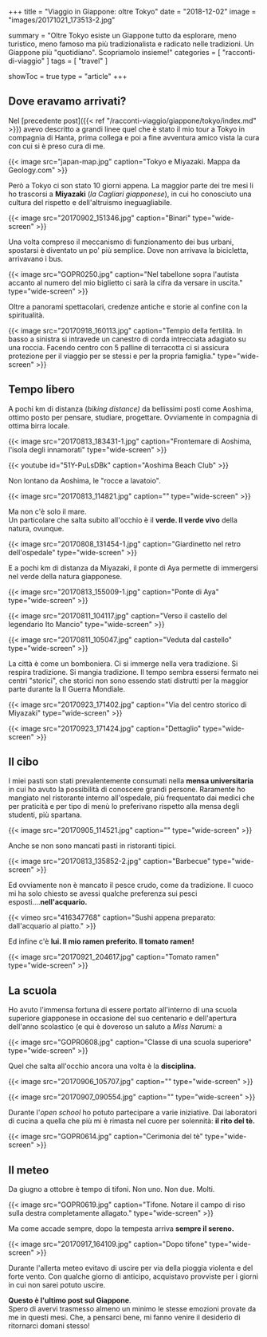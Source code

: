 +++
title = "Viaggio in Giappone: oltre Tokyo"
date = "2018-12-02"
image = "images/20171021_173513-2.jpg"

summary = "Oltre Tokyo esiste un Giappone tutto da esplorare, meno turistico, meno famoso ma più tradizionalista e radicato nelle tradizioni. Un Giappone più \"quotidiano\". Scopriamolo insieme!"
categories = [ "racconti-di-viaggio" ]
tags = [ "travel" ]

showToc = true
type = "article"
+++

## Dove eravamo arrivati?

Nel [precedente post]({{< ref "/racconti-viaggio/giappone/tokyo/index.md" >}}) avevo descritto a grandi linee quel che è stato il mio tour a Tokyo in compagnia di Hanta, prima collega e poi a fine avventura amico vista la cura con cui si è preso cura di me.

{{< image src="japan-map.jpg" caption="Tokyo e Miyazaki. Mappa da Geology.com" >}}

Però a Tokyo ci son stato 10 giorni appena. La maggior parte dei tre mesi li ho trascorsi a **Miyazaki** (_la Cagliari giapponese_), in cui ho conosciuto una cultura del rispetto e dell'altruismo ineguagliabile.

{{< image src="20170902_151346.jpg" caption="Binari" type="wide-screen" >}}

Una volta compreso il meccanismo di funzionamento dei bus urbani, spostarsi è diventato un po' più semplice. Dove non arrivava la bicicletta, arrivavano i bus.

{{< image src="GOPR0250.jpg" caption="Nel tabellone sopra l'autista accanto al numero del mio biglietto ci sarà la cifra da versare in uscita." type="wide-screen" >}}

Oltre a panorami spettacolari, credenze antiche e storie al confine con la spiritualità.

{{< image src="20170918_160113.jpg" caption="Tempio della fertilità. In basso a sinistra si intravede un canestro di corda intrecciata adagiato su una roccia. Facendo centro con 5 palline di terracotta ci si assicura protezione per il viaggio per se stessi e per la propria famiglia." type="wide-screen" >}}

## Tempo libero

A pochi km di distanza (_biking distance)_ da bellissimi posti come Aoshima, ottimo posto per pensare, studiare, progettare. Ovviamente in compagnia di ottima birra locale.

{{< image src="20170813_183431-1.jpg" caption="Frontemare di Aoshima, l'isola degli innamorati" type="wide-screen" >}}

{{< youtube id="51Y-PuLsDBk" caption="Aoshima Beach Club" >}}

Non lontano da Aoshima, le "rocce a lavatoio".

{{< image src="20170813_114821.jpg" caption="" type="wide-screen" >}}

Ma non c'è solo il mare.  
Un particolare che salta subito all'occhio è il **verde. Il verde vivo** della natura, ovunque.

{{< image src="20170808_131454-1.jpg" caption="Giardinetto nel retro dell'ospedale" type="wide-screen" >}}

E a pochi km di distanza da Miyazaki, il ponte di Aya permette di immergersi nel verde della natura giapponese.

{{< image src="20170813_155009-1.jpg" caption="Ponte di Aya" type="wide-screen" >}}

{{< image src="20170811_104117.jpg" caption="Verso il castello del legendario Ito Mancio" type="wide-screen" >}}

{{< image src="20170811_105047.jpg" caption="Veduta dal castello" type="wide-screen" >}}

La città è come un bomboniera. Ci si immerge nella vera tradizione. Si respira tradizione. Si mangia tradizione. Il tempo sembra essersi fermato nei centri "storici", che storici non sono essendo stati distrutti per la maggior parte durante la II Guerra Mondiale.

{{< image src="20170923_171402.jpg" caption="Via del centro storico di Miyazaki" type="wide-screen" >}}

{{< image src="20170923_171424.jpg" caption="Dettaglio" type="wide-screen" >}}

## Il cibo

I miei pasti son stati prevalentemente consumati nella **mensa universitaria** in cui ho avuto la possibilità di conoscere grandi persone. Raramente ho mangiato nel ristorante interno all'ospedale, più frequentato dai medici che per praticità e per tipo di menù lo preferivano rispetto alla mensa degli studenti, più spartana.

{{< image src="20170905_114521.jpg" caption="" type="wide-screen" >}}

Anche se non sono mancati pasti in ristoranti tipici.

{{< image src="20170813_135852-2.jpg" caption="Barbecue" type="wide-screen" >}}

Ed ovviamente non è mancato il pesce crudo, come da tradizione. Il cuoco mi ha solo chiesto se avessi qualche preferenza sui pesci esposti....**nell'acquario.**

{{< vimeo src="416347768" caption="Sushi appena preparato: dall'acquario al piatto." >}}

Ed infine c'è **lui. Il mio ramen preferito. Il tomato ramen!**

{{< image src="20170921_204617.jpg" caption="Tomato ramen" type="wide-screen" >}}

## La scuola

Ho avuto l'immensa fortuna di essere portato all'interno di una scuola superiore giapponese in occasione del suo centenario e dell'apertura dell'anno scolastico (e qui è doveroso un saluto a _Miss Narumi:_ a

{{< image src="GOPR0608.jpg" caption="Classe di una scuola superiore" type="wide-screen" >}}

Quel che salta all'occhio ancora una volta è la **disciplina.**

{{< image src="20170906_105707.jpg" caption="" type="wide-screen" >}}

{{< image src="20170907_090554.jpg" caption="" type="wide-screen" >}}

Durante l'_open school_ ho potuto partecipare a varie iniziative. Dai laboratori di cucina a quella che più mi è rimasta nel cuore per solennità: **il rito del tè.**

{{< image src="GOPR0614.jpg" caption="Cerimonia del tè" type="wide-screen" >}}

## Il meteo

Da giugno a ottobre è tempo di tifoni. Non uno. Non due. Molti.

{{< image src="GOPR0619.jpg" caption="Tifone. Notare il campo di riso sulla destra completamente allagato." type="wide-screen" >}}

Ma come accade sempre, dopo la tempesta arriva **sempre il sereno.**

{{< image src="20170917_164109.jpg" caption="Dopo tifone" type="wide-screen" >}}

Durante l'allerta meteo evitavo di uscire per via della pioggia violenta e del forte vento. Con qualche giorno di anticipo, acquistavo provviste per i giorni in cui non sarei potuto uscire.

**Questo è l'ultimo post sul Giappone**.  
Spero di avervi trasmesso almeno un minimo le stesse emozioni provate da me in questi mesi. Che, a pensarci bene, mi fanno venire il desiderio di ritornarci domani stesso!

